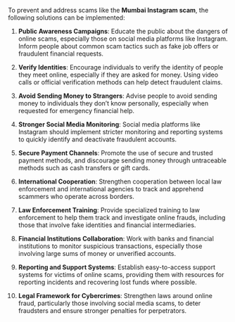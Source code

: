 To prevent and address scams like the **Mumbai Instagram scam**, the following solutions can be implemented:

1. **Public Awareness Campaigns**: Educate the public about the dangers of online scams, especially those on social media platforms like Instagram. Inform people about common scam tactics such as fake job offers or fraudulent financial requests.

2. **Verify Identities**: Encourage individuals to verify the identity of people they meet online, especially if they are asked for money. Using video calls or official verification methods can help detect fraudulent claims.

3. **Avoid Sending Money to Strangers**: Advise people to avoid sending money to individuals they don’t know personally, especially when requested for emergency financial help.

4. **Stronger Social Media Monitoring**: Social media platforms like Instagram should implement stricter monitoring and reporting systems to quickly identify and deactivate fraudulent accounts.

5. **Secure Payment Channels**: Promote the use of secure and trusted payment methods, and discourage sending money through untraceable methods such as cash transfers or gift cards.

6. **International Cooperation**: Strengthen cooperation between local law enforcement and international agencies to track and apprehend scammers who operate across borders.

7. **Law Enforcement Training**: Provide specialized training to law enforcement to help them track and investigate online frauds, including those that involve fake identities and financial intermediaries.

8. **Financial Institutions Collaboration**: Work with banks and financial institutions to monitor suspicious transactions, especially those involving large sums of money or unverified accounts.

9. **Reporting and Support Systems**: Establish easy-to-access support systems for victims of online scams, providing them with resources for reporting incidents and recovering lost funds where possible.

10. **Legal Framework for Cybercrimes**: Strengthen laws around online fraud, particularly those involving social media scams, to deter fraudsters and ensure stronger penalties for perpetrators.

